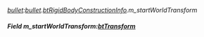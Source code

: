 _[bullet](../../modules/bullet/bullet-module.md):[bullet](../../modules/bullet/bullet-module.md).[btRigidBodyConstructionInfo](../../modules/bullet/bullet-btrigidbodyconstructioninfo.md).m\_startWorldTransform_
##### Field m\_startWorldTransform:[btTransform](../../modules/bullet/bullet-bttransform.md)
